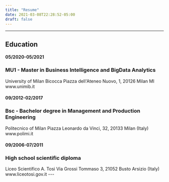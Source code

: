 ```yaml
---
title: "Resume"
date: 2021-03-08T22:28:52-05:00
draft: false
---
```

---
<h2>Education</h2>

<h4>05/2020-05/2021</h4>
<h3>MU1 - Master in Business Intelligence and BigData Analytics</h3>
University of Milan Bicocca
Piazza dell'Ateneo Nuovo, 1, 20126 Milan MI
www.unimib.it

<h4>09/2012-02/2017</h4>
<h3>Bsc - Bachelor degree in Management and Production Engineering</h3>
Politecnico of Milan
Piazza Leonardo da Vinci, 32, 20133 Milan (Italy)
www.polimi.it

<h4>09/2006-07/2011</h4>
<h3>High school scientific diploma</h3>
Liceo Scientifico A. Tosi
Via Grossi Tommaso 3, 21052 Busto Arsizio (Italy)
www.liceotosi.gov.it
---
